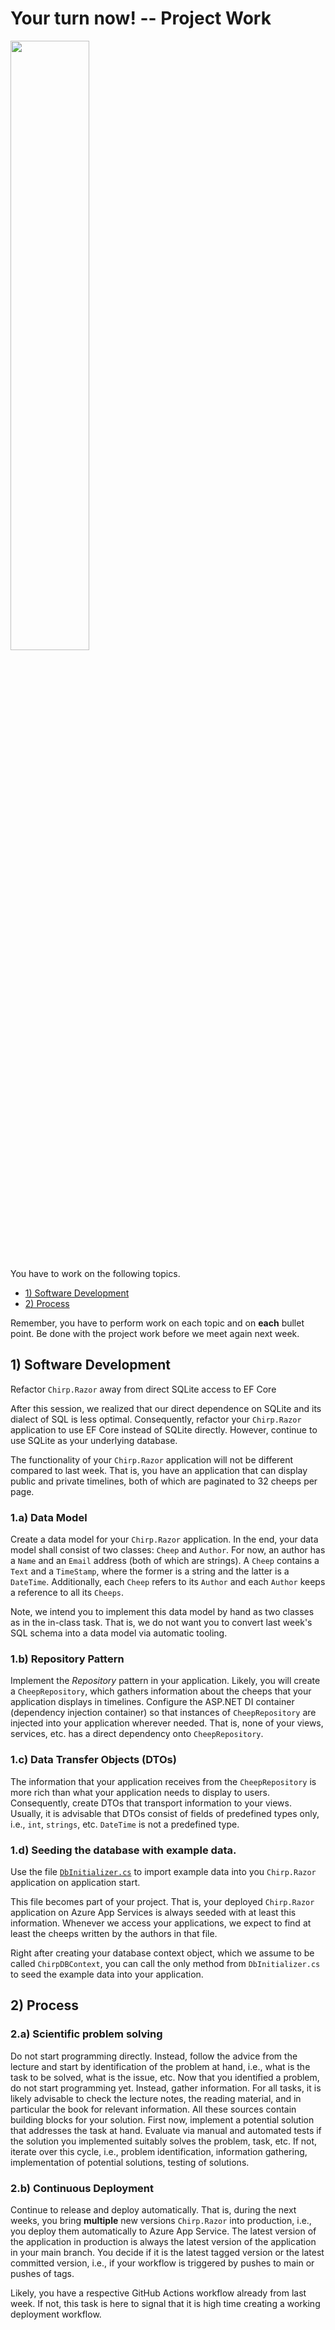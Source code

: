 # Your turn now! -- Project Work

<img src="https://media.giphy.com/media/13GIgrGdslD9oQ/giphy.gif" width=50%/>

You have to work on the following topics.

  - [1) Software Development](#1-software-development)
  - [2) Process](#2-process)

Remember, you have to perform work on each topic and on **each** bullet point.
Be done with the project work before we meet again next week.


## 1) Software Development

Refactor `Chirp.Razor` away from direct SQLite access to EF Core

After this session, we realized that our direct dependence on SQLite and its dialect of SQL is less optimal.
Consequently, refactor your `Chirp.Razor` application to use EF Core instead of SQLite directly.
However, continue to use SQLite as your underlying database.

The functionality of your `Chirp.Razor` application will not be different compared to last week.
That is, you have an application that can display public and private timelines, both of which are paginated to 32 cheeps per page.

### 1.a) Data Model

Create a data model for your `Chirp.Razor` application.
In the end, your data model shall consist of two classes: `Cheep` and `Author`.
For now, an author has a `Name` and an `Email` address (both of which are strings).
A `Cheep` contains a `Text` and a `TimeStamp`, where the former is a string and the latter is a `DateTime`.
Additionally, each `Cheep` refers to its `Author` and each `Author` keeps a reference to all its `Cheeps`.

Note, we intend you to implement this data model by hand as two classes as in the in-class task.
That is, we do not want you to convert last week's SQL schema into a data model via automatic tooling.

### 1.b) Repository Pattern

Implement the _Repository_ pattern in your application.
Likely, you will create a `CheepRepository`, which gathers information about the cheeps that your application displays in timelines.
Configure the ASP.NET DI container (dependency injection container) so that instances of `CheepRepository` are injected into your application wherever needed.
That is, none of your views, services, etc. has a direct dependency onto `CheepRepository`.

### 1.c) Data Transfer Objects (DTOs)

The information that your application receives from the `CheepRepository` is more rich than what your application needs to display to users.
Consequently, create DTOs that transport information to your views.
Usually, it is advisable that DTOs consist of fields of predefined types only, i.e., `int`, `strings`, etc. `DateTime` is not a predefined type.

### 1.d) Seeding the database with example data.

Use the file [`DbInitializer.cs`](./data/DbInitializer.cs) to import example data into you `Chirp.Razor` application on application start.

This file becomes part of your project.
That is, your deployed `Chirp.Razor` application on Azure App Services is always seeded with at least this information.
Whenever we access your applications, we expect to find at least the cheeps written by the authors in that file.

Right after creating your database context object, which we assume to be called `ChirpDBContext`, you can call the only method from `DbInitializer.cs` to seed the example data into your application.


## 2) Process

### 2.a) Scientific problem solving

Do not start programming directly.
Instead, follow the advice from the lecture and start by identification of the problem at hand, i.e., what is the task to be solved, what is the issue, etc.
Now that you identified a problem, do not start programming yet.
Instead, gather information.
For all tasks, it is likely advisable to check the lecture notes, the reading material, and in particular the book for relevant information.
All these sources contain building blocks for your solution.
First now, implement a potential solution that addresses the task at hand.
Evaluate via manual and automated tests if the solution you implemented suitably solves the problem, task, etc.
If not, iterate over this cycle, i.e., problem identification, information gathering, implementation of potential solutions, testing of solutions.

### 2.b) Continuous Deployment

Continue to release and deploy automatically.
That is, during the next weeks, you bring **multiple** new versions `Chirp.Razor` into production, i.e., you deploy them automatically to Azure App Service.
The latest version of the application in production is always the latest version of the application in your main branch.
You decide if it is the latest tagged version or the latest committed version, i.e., if your workflow is triggered by pushes to main or pushes of tags.

Likely, you have a respective GitHub Actions workflow already from last week.
If not, this task is here to signal that it is high time creating a working deployment workflow.
